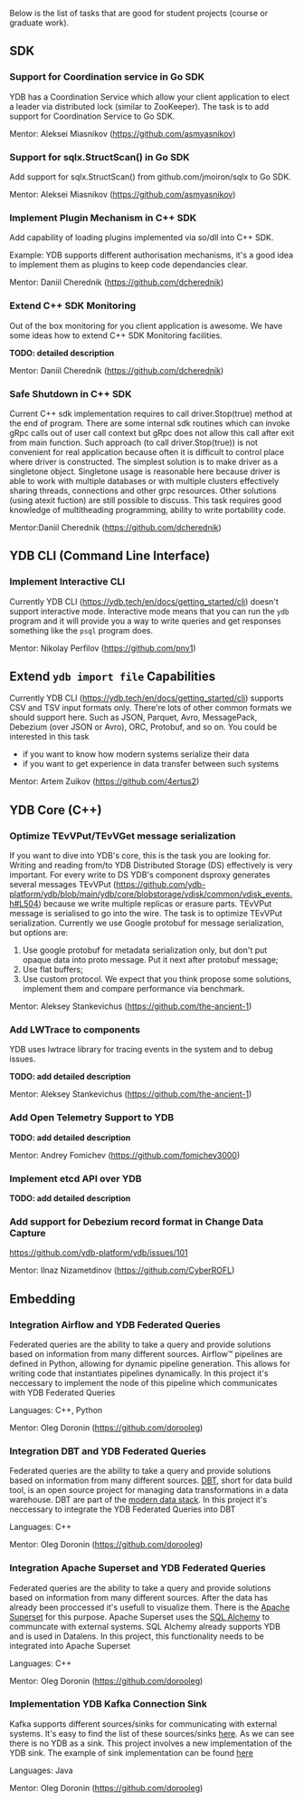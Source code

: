 Below is the list of tasks that are good for student projects (course or graduate work).

## SDK
### Support for Coordination service in Go SDK
YDB has a Coordination Service which allow your client application to elect a leader via distributed lock (similar to ZooKeeper). The task is to add support for Coordination Service to Go SDK.

Mentor: Aleksei Miasnikov (https://github.com/asmyasnikov)

### Support for sqlx.StructScan() in Go SDK
Add support for sqlx.StructScan() from github.com/jmoiron/sqlx to Go SDK.

Mentor: Aleksei Miasnikov (https://github.com/asmyasnikov)

### Implement Plugin Mechanism in C++ SDK
Add capability of loading plugins implemented via so/dll into C++ SDK.

Example: YDB supports different authorisation mechanisms, it's a good idea to implement them as plugins to keep code dependancies clear.

Mentor: Daniil Cherednik (https://github.com/dcherednik)

### Extend C++ SDK Monitoring
Out of the box monitoring for you client application is awesome. We have some ideas how to extend C++ SDK Monitoring facilities.

**TODO: detailed description**

Mentor: Daniil Cherednik (https://github.com/dcherednik)

### Safe Shutdown in C++ SDK
Current C++ sdk implementation requires to call driver.Stop(true) method at the end of program. There are some internal sdk routines which can invoke gRpc calls out of user call context but gRpc does not allow this call after exit from main function.
Such approach (to call driver.Stop(true)) is not convenient for real application because often it is difficult to control place where driver is constructed.
The simplest solution is to make driver as a singletone object. Singletone usage is reasonable here because driver is able to work with multiple databases or with multiple clusters effectively sharing threads, connections and other grpc resources.
Other solutions (using atexit fuction) are still possible to discuss.
This task requires good knowledge of multitheading programming, ability to write portability code.

Mentor:Daniil Cherednik (https://github.com/dcherednik)

## YDB CLI (Command Line Interface)
### Implement Interactive CLI
Currently YDB CLI (https://ydb.tech/en/docs/getting_started/cli) doesn't support interactive mode. Interactive mode means that you can run the `ydb` program and it will provide you a way to write queries and get responses something like the `psql` program does.

Mentor: Nikolay Perfilov (https://github.com/pnv1)

## Extend `ydb import file` Capabilities
Currently YDB CLI (https://ydb.tech/en/docs/getting_started/cli) supports CSV and TSV input formats only. There're lots of other common formats we should support here. Such as JSON, Parquet, Avro, MessagePack, Debezium (over JSON or Avro), ORC, Protobuf, and so on. You could be interested in this task
* if you want to know how modern systems serialize their data
* if you want to get experience in data transfer between such systems

Mentor: Artem Zuikov (https://github.com/4ertus2)

## YDB Core (C++)
### Optimize TEvVPut/TEvVGet message serialization
If you want to dive into YDB's core, this is the task you are looking for. Writing and reading from/to YDB Distributed Storage (DS) effectively is very important. For every write to DS YDB's component dsproxy generates several messages TEvVPut (https://github.com/ydb-platform/ydb/blob/main/ydb/core/blobstorage/vdisk/common/vdisk_events.h#L504) because we write multiple replicas or erasure parts. TEvVPut message is serialised to go into the wire. The task is to optimize TEvVPut serialization. Currently we use Google protobuf for message serialization, but options are:
1. Use google protobuf for metadata serialization only, but don't put opaque data into proto message. Put it next after protobuf message;
2. Use flat buffers;
3. Use custom protocol.
We expect that you think propose some solutions, implement them and compare performance via benchmark.

Mentor: Aleksey Stankevichus (https://github.com/the-ancient-1)

### Add LWTrace to components
YDB uses lwtrace library for tracing events in the system and to debug issues.

**TODO: add detailed description**

Mentor: Aleksey Stankevichus (https://github.com/the-ancient-1)

### Add Open Telemetry Support to YDB
**TODO: add detailed description**

Mentor: Andrey Fomichev (https://github.com/fomichev3000)

### Implement etcd API over YDB
**TODO: add detailed description**

### Add support for Debezium record format in Change Data Capture
https://github.com/ydb-platform/ydb/issues/101

Mentor: Ilnaz Nizametdinov (https://github.com/CyberROFL)

## Embedding

### Integration Airflow and YDB Federated Queries

Federated queries are the ability to take a query and provide solutions based on information from many different sources. Airflow™ pipelines are defined in Python, allowing for dynamic pipeline generation. This allows for writing code that instantiates pipelines dynamically. In this project it's neccessary to implement the node of this pipeline which communicates with YDB Federated Queries

Languages: C++, Python

Mentor: Oleg Doronin (https://github.com/dorooleg)

### Integration DBT and YDB Federated Queries

Federated queries are the ability to take a query and provide solutions based on information from many different sources. [DBT](https://www.getdbt.com/product/what-is-dbt), short for data build tool, is an open source project for managing data transformations in a data warehouse. DBT are part of the [modern data stack](https://www.getdbt.com/blog/future-of-the-modern-data-stack). In this project it's neccessary to integrate the YDB Federated Queries into DBT

Languages: C++

Mentor: Oleg Doronin (https://github.com/dorooleg)

### Integration Apache Superset and YDB Federated Queries

Federated queries are the ability to take a query and provide solutions based on information from many different sources. After the data has already been proccessed it's usefull to visualize them. There is the [Apache Superset](https://superset.apache.org/) for this purpose. Apache Superset uses the [SQL Alchemy](https://www.sqlalchemy.org/) to communcate with external systems. SQL Alchemy already supports YDB and is used in Datalens. In this project, this functionality needs to be integrated into Apache Superset

Languages: C++

Mentor: Oleg Doronin (https://github.com/dorooleg)

### Implementation YDB Kafka Connection Sink

Kafka supports different sources/sinks for communicating with external systems. It's easy to find the list of these sources/sinks [here](https://www.confluent.io/product/connectors). As we can see there is no YDB as a sink. This project involves a new implementation of the YDB sink. The example of sink implementation can be found [here](https://github.com/kakao/kafka-sink-connector/blob/master/src/main/java/com/kakao/connector/kafka/KafkaSinkTask.java)

Languages: Java

Mentor: Oleg Doronin (https://github.com/dorooleg)